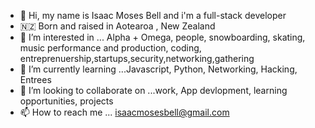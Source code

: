 - 👋 Hi, my name is Isaac Moses Bell and i'm a full-stack developer
- 🇳🇿  Born and raised in Aotearoa , New Zealand 
- 👀 I’m interested in ... Alpha + Omega, people, snowboarding, skating, music performance and production, coding, entreprenuership,startups,security,networking,gathering
- 🌱 I’m currently learning ...Javascript, Python, Networking, Hacking, Entrees
- 💞️ I’m looking to collaborate on ...work, App devlopment, learning opportunities, projects  
- 📫 How to reach me ... isaacmosesbell@gmail.com

<!---
Isaac-Bell/Isaac-Bell is a ✨ special ✨ repository because its `README.md` (this file) appears on your GitHub profile.
You can click the Preview link to take a look at your changes.
--->
